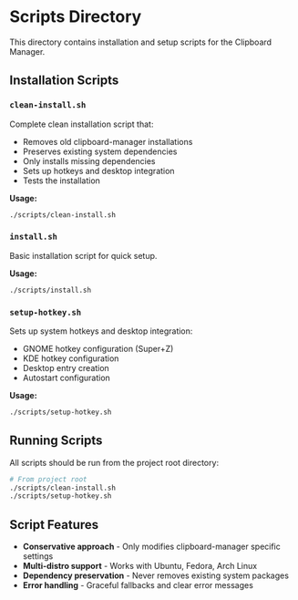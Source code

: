 # Scripts Directory

This directory contains installation and setup scripts for the Clipboard Manager.

## Installation Scripts

### `clean-install.sh`
Complete clean installation script that:
- Removes old clipboard-manager installations
- Preserves existing system dependencies
- Only installs missing dependencies
- Sets up hotkeys and desktop integration
- Tests the installation

**Usage:**
```bash
./scripts/clean-install.sh
```

### `install.sh`
Basic installation script for quick setup.

**Usage:**
```bash
./scripts/install.sh
```

### `setup-hotkey.sh`
Sets up system hotkeys and desktop integration:
- GNOME hotkey configuration (Super+Z)
- KDE hotkey configuration
- Desktop entry creation
- Autostart configuration

**Usage:**
```bash
./scripts/setup-hotkey.sh
```

## Running Scripts

All scripts should be run from the project root directory:

```bash
# From project root
./scripts/clean-install.sh
./scripts/setup-hotkey.sh
```

## Script Features

- **Conservative approach** - Only modifies clipboard-manager specific settings
- **Multi-distro support** - Works with Ubuntu, Fedora, Arch Linux
- **Dependency preservation** - Never removes existing system packages
- **Error handling** - Graceful fallbacks and clear error messages